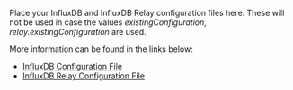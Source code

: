 Place your InfluxDB and InfluxDB Relay configuration files here. These will not be used in case the values *existingConfiguration*, *relay.existingConfiguration* are used.

More information can be found in the links below:

- [InfluxDB Configuration File](https://github.com/bitnami/bitnami-docker-influxdb#configuration-file)
- [InfluxDB Relay Configuration File](https://github.com/bitnami/bitnami-docker-influxdb-relay#configuration)
